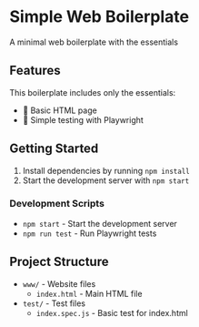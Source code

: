 # Simple Web Boilerplate

A minimal web boilerplate with the essentials

## Features

This boilerplate includes only the essentials:

-   📄 Basic HTML page
-   🧪 Simple testing with Playwright

## Getting Started

1. Install dependencies by running `npm install`
2. Start the development server with `npm start`

### Development Scripts

-   `npm start` - Start the development server
-   `npm run test` - Run Playwright tests

## Project Structure

-   `www/` - Website files
    -   `index.html` - Main HTML file
-   `test/` - Test files
    -   `index.spec.js` - Basic test for index.html
